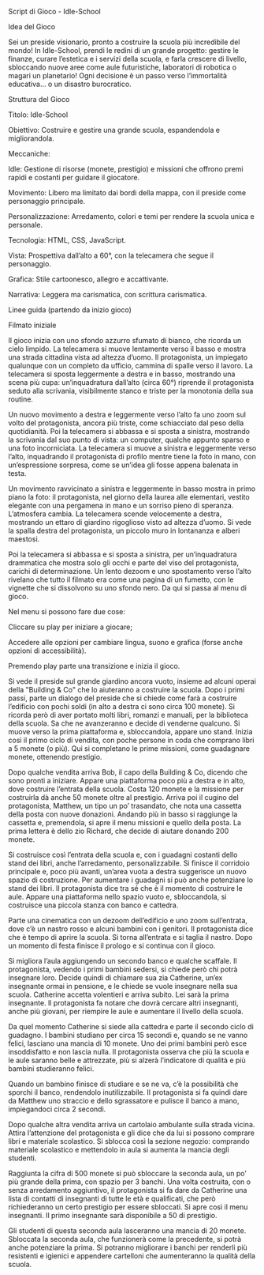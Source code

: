 Script di Gioco - Idle-School

Idea del Gioco

Sei un preside visionario, pronto a costruire la scuola più incredibile del mondo! In Idle-School, prendi le redini di un grande progetto: gestire le finanze, curare l’estetica e i servizi della scuola, e farla crescere di livello, sbloccando nuove aree come aule futuristiche, laboratori di robotica o magari un planetario! Ogni decisione è un passo verso l’immortalità educativa… o un disastro burocratico.

Struttura del Gioco





Titolo: Idle-School



Obiettivo: Costruire e gestire una grande scuola, espandendola e migliorandola.



Meccaniche:





Idle: Gestione di risorse (monete, prestigio) e missioni che offrono premi rapidi e costanti per guidare il giocatore.



Movimento: Libero ma limitato dai bordi della mappa, con il preside come personaggio principale.



Personalizzazione: Arredamento, colori e temi per rendere la scuola unica e personale.



Tecnologia: HTML, CSS, JavaScript.



Vista: Prospettiva dall’alto a 60°, con la telecamera che segue il personaggio.



Grafica: Stile cartoonesco, allegro e accattivante.



Narrativa: Leggera ma carismatica, con scrittura carismatica.

Linee guida (partendo da inizio gioco)

Filmato iniziale

Il gioco inizia con uno sfondo azzurro sfumato di bianco, che ricorda un cielo limpido. La telecamera si muove lentamente verso il basso e mostra una strada cittadina vista ad altezza d’uomo. Il protagonista, un impiegato qualunque con un completo da ufficio, cammina di spalle verso il lavoro. La telecamera si sposta leggermente a destra e in basso, mostrando una scena più cupa: un’inquadratura dall’alto (circa 60°) riprende il protagonista seduto alla scrivania, visibilmente stanco e triste per la monotonia della sua routine.

Un nuovo movimento a destra e leggermente verso l’alto fa uno zoom sul volto del protagonista, ancora più triste, come schiacciato dal peso della quotidianità. Poi la telecamera si abbassa e si sposta a sinistra, mostrando la scrivania dal suo punto di vista: un computer, qualche appunto sparso e una foto incorniciata. La telecamera si muove a sinistra e leggermente verso l’alto, inquadrando il protagonista di profilo mentre tiene la foto in mano, con un’espressione sorpresa, come se un’idea gli fosse appena balenata in testa.

Un movimento ravvicinato a sinistra e leggermente in basso mostra in primo piano la foto: il protagonista, nel giorno della laurea alle elementari, vestito elegante con una pergamena in mano e un sorriso pieno di speranza. L’atmosfera cambia. La telecamera scende velocemente a destra, mostrando un ettaro di giardino rigoglioso visto ad altezza d’uomo. Si vede la spalla destra del protagonista, un piccolo muro in lontananza e alberi maestosi.

Poi la telecamera si abbassa e si sposta a sinistra, per un’inquadratura drammatica che mostra solo gli occhi e parte del viso del protagonista, carichi di determinazione. Un lento dezoom e uno spostamento verso l’alto rivelano che tutto il filmato era come una pagina di un fumetto, con le vignette che si dissolvono su uno sfondo nero. Da qui si passa al menu di gioco.

Nel menu si possono fare due cose:





Cliccare su play per iniziare a giocare;



Accedere alle opzioni per cambiare lingua, suono e grafica (forse anche opzioni di accessibilità).

Premendo play parte una transizione e inizia il gioco.

Si vede il preside sul grande giardino ancora vuoto, insieme ad alcuni operai della "Building & Co" che lo aiuteranno a costruire la scuola. Dopo i primi passi, parte un dialogo del preside che si chiede come farà a costruire l’edificio con pochi soldi (in alto a destra ci sono circa 100 monete). Si ricorda però di aver portato molti libri, romanzi e manuali, per la biblioteca della scuola. Sa che ne avanzeranno e decide di venderne qualcuno. Si muove verso la prima piattaforma e, sbloccandola, appare uno stand. Inizia così il primo ciclo di vendita, con poche persone in coda che comprano libri a 5 monete (o più). Qui si completano le prime missioni, come guadagnare monete, ottenendo prestigio.

Dopo qualche vendita arriva Bob, il capo della Building & Co, dicendo che sono pronti a iniziare. Appare una piattaforma poco più a destra e in alto, dove costruire l’entrata della scuola. Costa 120 monete e la missione per costruirla dà anche 50 monete oltre al prestigio. Arriva poi il cugino del protagonista, Matthew, un tipo un po’ trasandato, che nota una cassetta della posta con nuove donazioni. Andando più in basso si raggiunge la cassetta e, premendola, si apre il menu missioni e quello della posta. La prima lettera è dello zio Richard, che decide di aiutare donando 200 monete.

Si costruisce così l’entrata della scuola e, con i guadagni costanti dello stand dei libri, anche l’arredamento, personalizzabile. Si finisce il corridoio principale e, poco più avanti, un’area vuota a destra suggerisce un nuovo spazio di costruzione. Per aumentare i guadagni si può anche potenziare lo stand dei libri. Il protagonista dice tra sé che è il momento di costruire le aule. Appare una piattaforma nello spazio vuoto e, sbloccandola, si costruisce una piccola stanza con banco e cattedra.

Parte una cinematica con un dezoom dell’edificio e uno zoom sull’entrata, dove c’è un nastro rosso e alcuni bambini con i genitori. Il protagonista dice che è tempo di aprire la scuola. Si torna all’entrata e si taglia il nastro. Dopo un momento di festa finisce il prologo e si continua con il gioco.

Si migliora l’aula aggiungendo un secondo banco e qualche scaffale. Il protagonista, vedendo i primi bambini sedersi, si chiede però chi potrà insegnare loro. Decide quindi di chiamare sua zia Catherine, un’ex insegnante ormai in pensione, e le chiede se vuole insegnare nella sua scuola. Catherine accetta volentieri e arriva subito. Lei sarà la prima insegnante. Il protagonista fa notare che dovrà cercare altri insegnanti, anche più giovani, per riempire le aule e aumentare il livello della scuola.

Da quel momento Catherine si siede alla cattedra e parte il secondo ciclo di guadagno. I bambini studiano per circa 15 secondi e, quando se ne vanno felici, lasciano una mancia di 10 monete. Uno dei primi bambini però esce insoddisfatto e non lascia nulla. Il protagonista osserva che più la scuola e le aule saranno belle e attrezzate, più si alzerà l’indicatore di qualità e più bambini studieranno felici.

Quando un bambino finisce di studiare e se ne va, c’è la possibilità che sporchi il banco, rendendolo inutilizzabile. Il protagonista si fa quindi dare da Matthew uno straccio e dello sgrassatore e pulisce il banco a mano, impiegandoci circa 2 secondi.

Dopo qualche altra vendita arriva un cartolaio ambulante sulla strada vicina. Attira l’attenzione del protagonista e gli dice che da lui si possono comprare libri e materiale scolastico. Si sblocca così la sezione negozio: comprando materiale scolastico e mettendolo in aula si aumenta la mancia degli studenti.

Raggiunta la cifra di 500 monete si può sbloccare la seconda aula, un po’ più grande della prima, con spazio per 3 banchi. Una volta costruita, con o senza arredamento aggiuntivo, il protagonista si fa dare da Catherine una lista di contatti di insegnanti di tutte le età e qualificati, che però richiederanno un certo prestigio per essere sbloccati. Si apre così il menu insegnanti. Il primo insegnante sarà disponibile a 50 di prestigio.

Gli studenti di questa seconda aula lasceranno una mancia di 20 monete. Sbloccata la seconda aula, che funzionerà come la precedente, si potrà anche potenziare la prima. Si potranno migliorare i banchi per renderli più resistenti e igienici e appendere cartelloni che aumenteranno la qualità della scuola.
